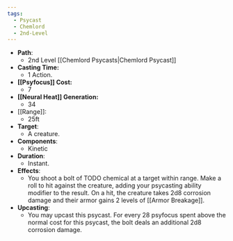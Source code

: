 ```yaml
---
tags:
  - Psycast
  - Chemlord
  - 2nd-Level
---
```

- **Path**:
	- 2nd Level [[Chemlord Psycasts|Chemlord Psycast]]
- **Casting Time:**
	- 1 Action.
- **[[Psyfocus]] Cost:**
	- 7
- **[[Neural Heat]] Generation:**
	- 34
- [[Range]]:
	- 25ft
- **Target**:
	- A creature.
- **Components**:
	- Kinetic
- **Duration**:
	- Instant.
- **Effects**:
	- You shoot a bolt of TODO chemical at a target within range. Make a roll to hit against the creature, adding your psycasting ability modifier to the result. On a hit, the creature takes 2d8 corrosion damage and their armor gains 2 levels of [[Armor Breakage]].
- **Upcasting**:
	- You may upcast this psycast. For every 28 psyfocus spent above the normal cost for this psycast, the bolt deals an additional 2d8 corrosion damage.
